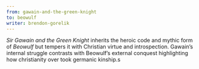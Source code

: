 ```yaml
---
from: gawain-and-the-green-knight
to: beowulf
writer: brendon-gorelik
---
```


*Sir Gawain and the Green Knight* inherits the heroic code and mythic form of *Beowulf* but tempers it with Christian virtue and introspection. Gawain’s internal struggle contrasts with Beowulf’s external conquest highlighting how christianity over took germanic kinship.s 
